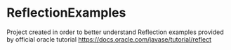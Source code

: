 # ReflectionExamples

Project created in order to better understand Reflection examples provided by official oracle tutorial https://docs.oracle.com/javase/tutorial/reflect
